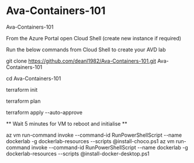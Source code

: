 # Ava-Containers-101
Ava-Containers-101

From the Azure Portal open Cloud Shell (create new instance if required)

Run the below commands from Cloud Shell to create your AVD lab

git clone https://github.com/deanl1982/Ava-Containers-101.git Ava-Containers-101

cd Ava-Containers-101

terraform init

terraform plan

terraform apply --auto-approve

** Wait 5 minutes for VM to reboot and initialise **

az vm run-command invoke --command-id RunPowerShellScript --name dockerlab -g dockerlab-resources --scripts @install-choco.ps1
az vm run-command invoke --command-id RunPowerShellScript --name dockerlab -g dockerlab-resources --scripts @install-docker-desktop.ps1